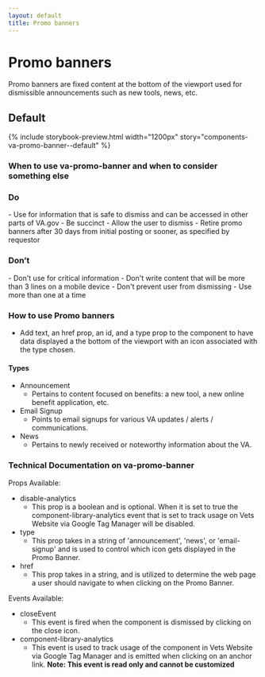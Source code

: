 ```yaml
---
layout: default
title: Promo banners
---
```


# Promo banners

<p class="va-introtext">Promo banners are fixed content at the bottom of the viewport used for dismissible announcements such as new tools, news, etc.</p>

## Default

{% include storybook-preview.html width="1200px" story="components-va-promo-banner--default" %}

### When to use va-promo-banner and when to consider something else

<div class="do-dont">
<div class="do-dont__do">
<h3 class="do-dont__heading">Do</h3>
<div class="do-dont__content" markdown="1">
- Use for information that is safe to dismiss and can be accessed in other parts of VA.gov
- Be succinct
- Allow the user to dismiss
- Retire promo banners after 30 days from initial posting or sooner, as specified by requestor
</div>
</div>
<div class="do-dont__dont">
<h3 class="do-dont__heading">Don’t</h3>
<div class="do-dont__content" markdown="1">
- Don't use for critical information
- Don't write content that will be more than 3 lines on a mobile device
- Don't prevent user from dismissing
- Use more than one at a time
</div>
</div>
</div>

### How to use Promo banners
-  Add text, an href prop, an id, and a type prop to the component to have data displayed a the bottom of the viewport with an icon associated with the type chosen.
#### Types

- Announcement
    - Pertains to content focused on benefits: a new tool, a new online benefit application, etc.
- Email Signup
    - Points to email signups for various VA updates / alerts / communications.
- News
    - Pertains to newly received or noteworthy information about the VA.

### Technical Documentation on va-promo-banner

Props Available:
- disable-analytics 
    - This prop is a boolean and is optional. When it is set to true the component-library-analytics event that is set to track usage on Vets Website via Google Tag Manager will be disabled.
- type	
    - This prop takes in a string of 'announcement', 'news', or 'email-signup' and is used to control which icon gets displayed in the Promo Banner.
- href
    - This prop takes in a string, and is utilized to determine the web page a user should navigate to when clicking on the Promo Banner.

Events Available:
- closeEvent
    - This event is fired when the component is dismissed by clicking on the close icon.
- component-library-analytics
    - This event is used to track usage of the component in Vets Website via Google Tag Manager and is emitted when clicking on an anchor link. **Note: This event is read only and cannot be customized**